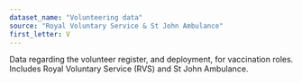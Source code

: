 ```yaml
---
dataset_name: "Volunteering data"
source: "Royal Voluntary Service & St John Ambulance"
first_letter: V
---
```

Data regarding the volunteer register, and deployment, for vaccination roles. Includes Royal Voluntary Service (RVS) and St John Ambulance.